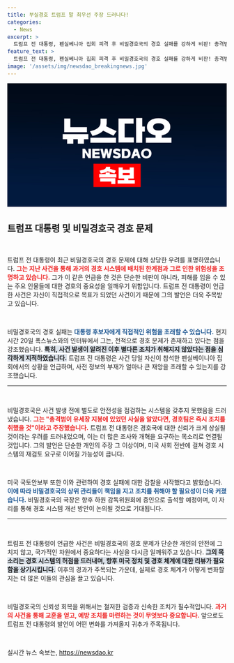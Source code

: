```yaml
---
title: 부실경호 트럼프 말 최우선 주장 드러나다!
categories:
  - News
excerpt: >
  트럼프 전 대통령, 펜실베니아 집회 피격 후 비밀경호국의 경호 실패를 강하게 비판! 총격범이 사전에 요주의 인물로 지목됐음에도 불구하고 경호당국은 아무런 조치를 취하지 않았다는데... 비밀경호국의 대대적인 조사에 이어질 논란의 중심에 서게 될 듯!
feature_text: >
  트럼프 전 대통령, 펜실베니아 집회 피격 후 비밀경호국의 경호 실패를 강하게 비판! 총격범이 사전에 요주의 인물로 지목됐음에도 불구하고 경호당국은 아무런 조치를 취하지 않았다는데... 비밀경호국의 대대적인 조사에 이어질 논란의 중심에 서게 될 듯!
image: '/assets/img/newsdao_breakingnews.jpg'
---
```


<p><img src="/assets/img/newsdao_breakingnews.jpg" alt="implanttips 속보" /></p>

<h2 data-ke-size="size26">트럼프 대통령 및 비밀경호국 경호 문제</h2>

<p data-ke-size="size16">&nbsp;</p>

<p>트럼프 전 대통령이 최근 비밀경호국의 경호 문제에 대해 상당한 우려를 표명하였습니다. <b><span style="color: #ee2323;">그는 지난 사건을 통해 과거의 경호 시스템에 배치된 한계점과 그로 인한 위험성을 조명하고 있습니다.</span></b> 그가 이 같은 언급을 한 것은 단순한 비판이 아니라, 피해를 입을 수 있는 주요 인물들에 대한 경호의 중요성을 일깨우기 위함입니다. 트럼프 전 대통령이 언급한 사건은 자신이 직접적으로 목표가 되었던 사건이기 때문에 그의 발언은 더욱 주목받고 있습니다. </p>

<p data-ke-size="size16">&nbsp;</p>

<p>비밀경호국의 경호 실패는 <b><span style="color: #1a5490;">대통령 후보자에게 직접적인 위험을 초래할 수 있습니다.</span></b> 현지시간 20일 폭스뉴스와의 인터뷰에서 그는, 전적으로 경호 문제가 존재하고 있다는 점을 강조했습니다. <b><span style="background-color: #21538527;">특히, 사건 발생이 알려진 이후 별다른 조치가 취해지지 않았다는 점을 심각하게 지적하였습니다.</span></b> 트럼프 전 대통령은 사건 당일 자신이 참석한 펜실베이니아 집회에서의 상황을 언급하며, 사전 정보의 부재가 얼마나 큰 재앙을 초래할 수 있는지를 강조했습니다. </p>

<hr>

<p data-ke-size="size16">&nbsp;</p>

<p>비밀경호국은 사건 발생 전에 별도로 안전성을 점검하는 시스템을 갖추지 못했음을 드러냈습니다. <b><span style="color: #ee2323;">그는 "총격범이 유세장 지붕에 있었던 사실을 알았다면, 경호팀은 즉시 조치를 취했을 것"이라고 주장했습니다.</span></b> 트럼프 전 대통령은 경호국에 대한 신뢰가 크게 상실될 것이라는 우려를 드러내었으며, 이는 더 많은 조사와 개혁을 요구하는 목소리로 연결될 것입니다. 그의 발언은 단순한 개인의 주장 그 이상이며, 미국 사회 전반에 걸쳐 경호 시스템의 재검토 요구로 이어질 가능성이 큽니다. </p>

<p data-ke-size="size16">&nbsp;</p>

<p>미국 국토안보부 또한 이와 관련하여 경호 실패에 대한 감찰을 시작했다고 밝혔습니다. <b><span style="color: #1a5490;">이에 따라 비밀경호국의 상위 관리들이 책임을 지고 조치를 취해야 할 필요성이 더욱 커졌습니다.</span></b> 비밀경호국의 국장은 향후 하원 감독위원회에 증인으로 출석할 예정이며, 이 자리를 통해 경호 시스템 개선 방안이 논의될 것으로 기대됩니다. </p>

<hr>

<p data-ke-size="size16">&nbsp;</p>

<p>트럼프 전 대통령이 언급한 사건은 비밀경호국의 경호 문제가 단순한 개인의 안전에 그치지 않고, 국가적인 차원에서 중요하다는 사실을 다시금 일깨워주고 있습니다. <b><span style="background-color: #21538527;">그의 목소리는 경호 시스템의 허점을 드러내며, 향후 미국 정치 및 경호 체계에 대한 리뷰가 필요함을 상기시킵니다.</span></b> 이후의 경과가 주목되는 가운데, 실제로 경호 체계가 어떻게 변화할 지는 더 많은 이들의 관심을 끌고 있습니다. </p>

<p data-ke-size="size16">&nbsp;</p>

<p>비밀경호국의 신뢰성 회복을 위해서는 철저한 검증과 신속한 조치가 필수적입니다. <b><span style="color: #ee2323;">과거의 사건을 통해 교훈을 얻고, 예방 조치를 마련하는 것이 무엇보다 중요합니다.</span></b> 앞으로도 트럼프 전 대통령의 발언이 어떤 변화를 가져올지 귀추가 주목됩니다. </p>

<p data-ke-size="size16">&nbsp;</p>
실시간 뉴스 속보는, <a href="https://newsdao.kr" rel="dofollow">https://newsdao.kr</a>


